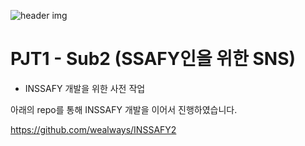 ![header img](./img.jpg)

# PJT1 - Sub2 (SSAFY인을 위한 SNS)

- INSSAFY 개발을 위한 사전 작업



아래의 repo를 통해 INSSAFY 개발을 이어서 진행하였습니다.

https://github.com/wealways/INSSAFY2

